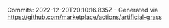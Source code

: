 Commits: 2022-12-20T20:10:16.835Z - Generated via https://github.com/marketplace/actions/artificial-grass
<br>
